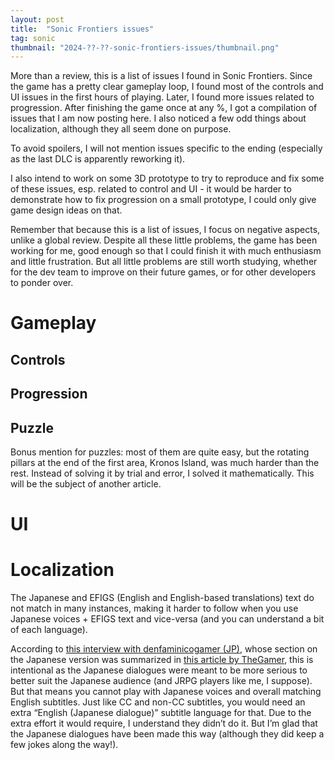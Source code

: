 ```yaml
---
layout: post
title:  "Sonic Frontiers issues"
tag: sonic
thumbnail: "2024-??-??-sonic-frontiers-issues/thumbnail.png"
---
```


More than a review, this is a list of issues I found in Sonic Frontiers. Since the game has a pretty clear gameplay loop, I found most of the controls and UI issues in the first hours of playing. Later, I found more issues related to progression. After finishing the game once at any %, I got a compilation of issues that I am now posting here. I also noticed a few odd things about localization, although they all seem done on purpose.

To avoid spoilers, I will not mention issues specific to the ending (especially as the last DLC is apparently reworking it).

I also intend to work on some 3D prototype to try to reproduce and fix some of these issues, esp. related to control and UI - it would be harder to demonstrate how to fix progression on a small prototype, I could only give game design ideas on that.

Remember that because this is a list of issues, I focus on negative aspects, unlike a global review. Despite all these little problems, the game has been working for me, good enough so that I could finish it with much enthusiasm and little frustration. But all little problems are still worth studying, whether for the dev team to improve on their future games, or for other developers to ponder over.

# Gameplay

## Controls

## Progression

## Puzzle

Bonus mention for puzzles: most of them are quite easy, but the rotating pillars at the end of the first area, Kronos Island, was much harder than the rest. Instead of solving it by trial and error, I solved it mathematically. This will be the subject of another article.

# UI

# Localization

The Japanese and EFIGS (English and English-based translations) text do not match in many instances, making it harder to follow when you use Japanese voices + EFIGS text and vice-versa (and you can understand a bit of each language).

According to [this interview with denfaminicogamer (JP)](https://news.denfaminicogamer.jp/interview/220917i#i-5), whose section on the Japanese version was summarized in [this article by TheGamer](https://www.thegamer.com/sonic-frontiers-writing-japan-asia-regional-changes/), this is intentional as the Japanese dialogues were meant to be more serious to better suit the Japanese audience (and JRPG players like me, I suppose). But that means you cannot play with Japanese voices and overall matching English subtitles. Just like CC and non-CC subtitles, you would need an extra “English (Japanese dialogue)” subtitle language for that. Due to the extra effort it would require, I understand they didn’t do it. But I’m glad that the Japanese dialogues have been made this way (although they did keep a few jokes along the way!).
